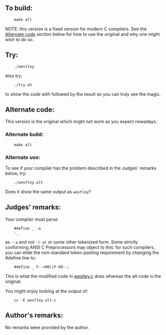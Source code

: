 ## To build:

``` <!---sh-->
    make all
```

NOTE: this version is a fixed version for modern C compilers. See the [Alternate
code](#alternate-code) section below for how to use the original and why one
might wish to do so.


## Try:

``` <!---sh-->
    ./westley
```

Also try:

``` <!---sh-->
    ./try.sh
```

to show the code with followed by the result so you can truly see the magic.


## Alternate code:

This version is the original which might not work as you expect nowadays.


### Alternate build:

``` <!---sh-->
    make alt
```


### Alternate use:

To see if your compiler has the problem described in the Judges' remarks below,
try:

``` <!---sh-->
    ./westley.alt
```

Does it show the same output as `westley`?


## Judges' remarks:

Your compiler must parse

``` <!---c-->
    #define _ -a
    -_
```

as `--a` and not `-(-a)` or some other tokenized form.  Some strictly
conforming ANSI C Preprocessors may object to this: for such
compilers, you can elide the non-standard token-pasting requirement
by changing the #define line to:

``` <!---c-->
    #define _ F-->00||F-OO--;
```

This is what the modified code in [westley.c](%%REPO_URL%%/1988/westley/westley.c) does whereas the alt
code is the original.

You might enjoy looking at the output of:

``` <!---sh-->
    cc -E westley.alt.c
```


## Author's remarks:

No remarks were provided by the author.


<!--

    Copyright © 1984-2024 by Landon Curt Noll. All Rights Reserved.

    You are free to share and adapt this file under the terms of this license:

	Creative Commons Attribution-ShareAlike 4.0 International (CC BY-SA 4.0)

    For more information, see:

	https://creativecommons.org/licenses/by-sa/4.0/

-->
